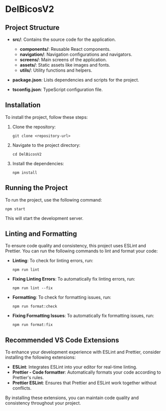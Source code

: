 # DelBicosV2

## Project Structure

- **src/**: Contains the source code for the application.

  - **components/**: Reusable React components.
  - **navigation/**: Navigation configurations and navigators.
  - **screens/**: Main screens of the application.
  - **assets/**: Static assets like images and fonts.
  - **utils/**: Utility functions and helpers.

- **package.json**: Lists dependencies and scripts for the project.
- **tsconfig.json**: TypeScript configuration file.

## Installation

To install the project, follow these steps:

1. Clone the repository:

   ```
   git clone <repository-url>
   ```

2. Navigate to the project directory:

   ```
   cd DelBicosV2
   ```

3. Install the dependencies:
   ```
   npm install
   ```

## Running the Project

To run the project, use the following command:

```
npm start
```

This will start the development server.

## Linting and Formatting

To ensure code quality and consistency, this project uses ESLint and Prettier. You can run the following commands to lint and format your code:

- **Linting**: To check for linting errors, run:
  ```
  npm run lint
  ```
- **Fixing Linting Errors**: To automatically fix linting errors, run:
  ```
  npm run lint --fix
  ```
- **Formatting**: To check for formatting issues, run:
  ```
  npm run format:check
  ```
- **Fixing Formatting Issues**: To automatically fix formatting issues, run:
  ```
  npm run format:fix
  ```

## Recommended VS Code Extensions

To enhance your development experience with ESLint and Prettier, consider installing the following extensions:

- **ESLint**: Integrates ESLint into your editor for real-time linting.
- **Prettier - Code formatter**: Automatically formats your code according to Prettier's rules.
- **Prettier ESLint**: Ensures that Prettier and ESLint work together without conflicts.

By installing these extensions, you can maintain code quality and consistency throughout your project.
